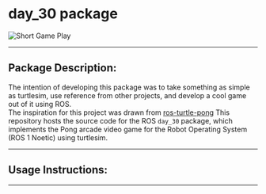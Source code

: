 # day_30 package     

![Short Game Play](https://github.com/JatinVira/100-Days-of-Ros/blob/main/image/turtlesim_pong.gif)   

-----------------------  
## Package Description:      
The intention of developing this package was to take something as simple as turtlesim, use reference from other projects, and develop a cool game out of it using ROS.   
The inspiration for this project was drawn from [ros-turtle-pong](https://fjp.at/ros/turtle-pong/)
This repository hosts the source code for the ROS `day_30` package, which implements the Pong arcade video game for the Robot Operating System (ROS 1 Noetic) using turtlesim.      

-------------------------  

## Usage Instructions:    

--------------------------